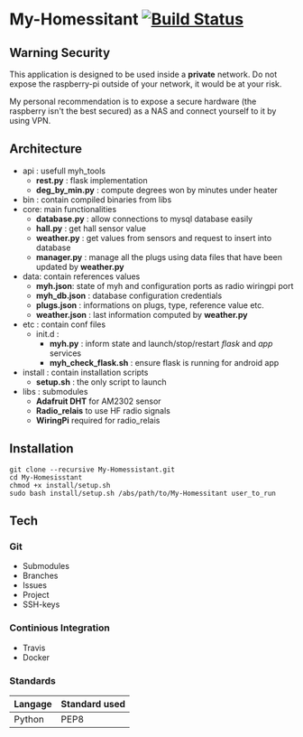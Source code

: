 # My-Homessitant [![Build Status](https://travis-ci.org/vchatela/My-Homessistant.svg?branch=master)](https://travis-ci.org/vchatela/My-Homessistant)

## Warning Security
This application is designed to be used inside a **private** network. Do not expose the raspberry-pi outside of your network, it would be at your risk.

My personal recommendation is to expose a secure hardware (the raspberry isn't the best secured) as a NAS and connect yourself to it by using VPN.

## Architecture
- api : usefull myh_tools
	- **rest.py** : flask implementation
	- **deg_by_min.py** : compute degrees won by minutes under heater
- bin : contain compiled binaries from libs
- core: main functionalities
	- **database.py** : allow connections to mysql database easily
	- **hall.py** : get hall sensor value
	- **weather.py** : get values from sensors and request to insert into database
	- **manager.py** : manage all the plugs using data files that have been updated by **weather.py**
- data: contain references values
	- **myh.json**: state of myh and configuration ports as radio wiringpi port
	- **myh_db.json** : database configuration credentials 
	- **plugs.json** : informations on plugs, type, reference value etc.
	- **weather.json** : last information computed by **weather.py** 
- etc : contain conf files
	- init.d : 
		- **myh.py** : inform state and launch/stop/restart _flask_ and _app_ services
		- **myh_check_flask.sh** : ensure flask is running for android app
- install : contain installation scripts
    - **setup.sh** : the only script to launch
- libs : submodules
    - **Adafruit DHT** for AM2302 sensor
    - **Radio_relais** to use HF radio signals
    - **WiringPi** required for radio_relais

## Installation
```
git clone --recursive My-Homessistant.git
cd My-Homesisstant
chmod +x install/setup.sh
sudo bash install/setup.sh /abs/path/to/My-Homessitant user_to_run
```

## Tech
### Git
* Submodules
* Branches
* Issues
* Project
* SSH-keys
### Continious Integration
* Travis
* Docker
### Standards
|Langage | Standard used|
| ------ | ------       |
|Python  |  PEP8        |
